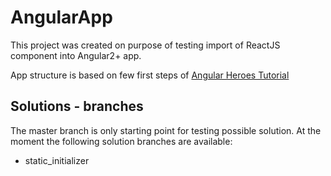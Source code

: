 # AngularApp
This project was created on purpose of testing import of ReactJS component into Angular2+ app.

App structure is based on few first steps of [Angular Heroes Tutorial](https://angular.io/tutorial)

## Solutions - branches
The master branch is only starting point for testing possible solution.
At the moment the following solution branches are available:
* static_initializer
